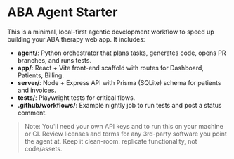 # ABA Agent Starter

This is a minimal, local-first agentic development workflow to speed up building your ABA therapy web app.
It includes:
- **agent/**: Python orchestrator that plans tasks, generates code, opens PR branches, and runs tests.
- **app/**: React + Vite front-end scaffold with routes for Dashboard, Patients, Billing.
- **server/**: Node + Express API with Prisma (SQLite) schema for patients and invoices.
- **tests/**: Playwright tests for critical flows.
- **.github/workflows/**: Example nightly job to run tests and post a status comment.

> Note: You'll need your own API keys and to run this on your machine or CI. Review licenses and terms for any 3rd-party software you point the agent at. Keep it clean-room: replicate functionality, not code/assets.
